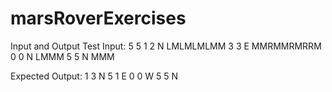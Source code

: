 # marsRoverExercises

Input and Output
Test Input:
5 5
1 2 N
LMLMLMLMM
3 3 E
MMRMMRMRRM
0 0 N
LMMM
5 5 N
MMM

Expected Output:
1 3 N
5 1 E
0 0 W
5 5 N
